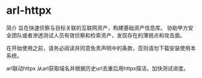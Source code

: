 # arl-httpx

简介
旨在快速侦察与目标关联的互联网资产，构建基础资产信息库。 协助甲方安全团队或者渗透测试人员有效侦察和检索资产，发现存在的薄弱点和攻击面。

在开始使用之前，请务必阅读并同意免责声明中的条款，否则请勿下载安装使用本系统。


arl联动httpx
从arl获取域名并根据历史url去重后用httpx探活，加快测试进度。
